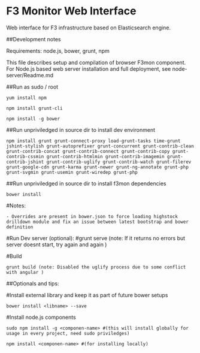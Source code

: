 F3 Monitor Web Interface
==========================
Web interface for F3 infrastructure based on Elasticsearch engine.

##Development notes

Requirements: node.js, bower, grunt, npm

This file describes setup and compilation of browser F3mon component. For Node.js based web server installation and full deployment, see node-server/Readme.md

##Run as sudo / root
```
yum install npm

npm install grunt-cli

npm install -g bower
```

##Run unpriviledged in source dir to install dev environment
```
npm install grunt grunt-connect-proxy load-grunt-tasks time-grunt jshint-stylish grunt-autoprefixer grunt-concurrent grunt-contrib-clean grunt-contrib-concat grunt-contrib-connect grunt-contrib-copy grunt-contrib-cssmin grunt-contrib-htmlmin grunt-contrib-imagemin grunt-contrib-jshint grunt-contrib-uglify grunt-contrib-watch grunt-filerev grunt-google-cdn grunt-karma grunt-newer grunt-ng-annotate grunt-php grunt-svgmin grunt-usemin grunt-wiredep grunt-php
```

##Run unpriviledged in source dir to install f3mon dependencies
```
bower install
```

#Notes:
```
- Overrides are present in bower.json to force loading highstock drilldown module and fix an issue between latest bootstrap and bower definition
```

#Run Dev server (optional):
#grunt serve (note: If it returns no errors but server doesnt start, try again and again )

#Build
```
grunt build (note: Disabled the uglify process due to some conflict with angular )
```

##Optionals and tips:

#Install external library and keep it as part of future bower setups
```
bower install <libname> --save
```

#Install node.js components
```
sudo npm install -g <componen-name> #(this will install globally for usage in every project, need sudo priviledges)

npm install <componen-name> #(for installing locally)
```

